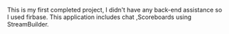 This is my first completed project, I didn't have any back-end assistance so I used firbase.
This application includes chat ,Scoreboards using StreamBuilder.
